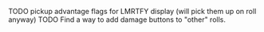 TODO pickup advantage flags for LMRTFY display (will pick them up on roll anyway)
TODO Find a way to add damage buttons to "other" rolls.

